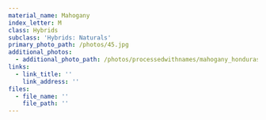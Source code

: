 ```yaml
---
material_name: Mahogany
index_letter: M
class: Hybrids
subclass: 'Hybrids: Naturals'
primary_photo_path: /photos/45.jpg
additional_photos:
  - additional_photo_path: /photos/processedwithnames/mahogany_honduras.jpeg
links:
  - link_title: ''
    link_address: ''
files:
  - file_name: ''
    file_path: ''
---
```


